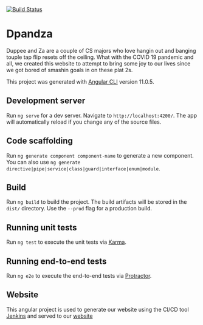 [![Build Status](http://jenkins.dpandza.com/job/dpandza/job/main/badge/icon)](http://jenkins.dpandza.com/job/dpandza/job/main/)

# Dpandza

Duppee and Za are a couple of CS majors who love hangin out and banging touple tap flip resets off the ceiling. What with the COVID 19 pandemic and all, we created this website to attempt to bring some joy to our lives since we got bored of smashin goals in on these plat 2s.

This project was generated with [Angular CLI](https://github.com/angular/angular-cli) version 11.0.5.

## Development server

Run `ng serve` for a dev server. Navigate to `http://localhost:4200/`. The app will automatically reload if you change any of the source files.

## Code scaffolding

Run `ng generate component component-name` to generate a new component. You can also use `ng generate directive|pipe|service|class|guard|interface|enum|module`.

## Build

Run `ng build` to build the project. The build artifacts will be stored in the `dist/` directory. Use the `--prod` flag for a production build.

## Running unit tests

Run `ng test` to execute the unit tests via [Karma](https://karma-runner.github.io).

## Running end-to-end tests

Run `ng e2e` to execute the end-to-end tests via [Protractor](http://www.protractortest.org/).

## Website

This angular project is used to generate our website using the CI/CD tool [Jenkins](http://jenkins.dpandza.com) and served to our [website](dpandza.com)
